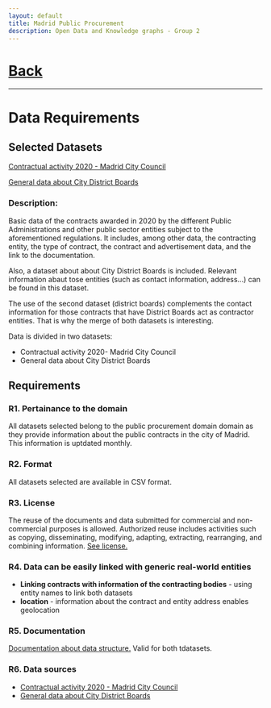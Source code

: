 ```yaml
---
layout: default
title: Madrid Public Procurement
description: Open Data and Knowledge graphs - Group 2
---
```


# [Back](./index.html) 

* * *

# Data Requirements
## Selected Datasets
[Contractual activity 2020 - Madrid City Council](https://datos.madrid.es/portal/site/egob/menuitem.c05c1f754a33a9fbe4b2e4b284f1a5a0/?vgnextoid=139afaf464830510VgnVCM1000000b205a0aRCRD&vgnextchannel=374512b9ace9f310VgnVCM100000171f5a0aRCRD&reloadCaptcha=true")

[General data about City District Boards](https://datos.madrid.es/sites/v/index.jsp?vgnextoid=a73ecfba69326410VgnVCM1000000b205a0aRCRD&vgnextchannel=374512b9ace9f310VgnVCM100000171f5a0aRCRD)

### Description:
Basic data of the contracts awarded in 2020 by the different Public Administrations and other public sector entities subject to the aforementioned regulations. It includes, among other data, the contracting entity, the type of contract, the contract and advertisement data, and the link to the documentation.

Also, a dataset about about City District Boards is included. Relevant information abaut tose entities (such as contact information, address...) can be found in this dataset.

The use of the second dataset (district boards) complements the contact information for those contracts that have District Boards act as contractor entities. That is why the merge of both datasets is interesting.

Data is divided in two datasets:

- Contractual activity 2020- Madrid City Council
- General data about City District Boards

## Requirements
### R1. Pertainance to the domain

All datasets selected belong to the public procurement domain domain as they provide information about the public contracts in the city of Madrid. This information is uptdated monthly.

### R2. Format

All datasets selected are available in CSV format.

### R3. License 

The reuse of the documents and data submitted for commercial and non-commercial purposes is allowed. Authorized reuse includes activities such as copying, disseminating, modifying, adapting, extracting, rearranging, and combining information. [See license.](https://datos.madrid.es/portal/site/egob/menuitem.3efdb29b813ad8241e830cc2a8a409a0/?vgnextoid=108804d4aab90410VgnVCM100000171f5a0aRCRD&vgnextchannel=b4c412b9ace9f310VgnVCM100000171f5a0aRCRD&vgnextfmt=default)

### R4. Data can be easily linked with generic real-world entities

- **Linking contracts with information of the contracting bodies** - using entity names to link both datasets
- **location** - information about the contract and entity address enables geolocation

### R5. Documentation
[Documentation about data structure.](https://datos.madrid.es/FWProjects/egob/Catalogo/XComun/Ficheros/Estructura_DS_ConjuntoDatos.pdf) Valid for both tdatasets.

### R6. Data sources
- [Contractual activity 2020 - Madrid City Council](https://datos.madrid.es/portal/site/egob/menuitem.c05c1f754a33a9fbe4b2e4b284f1a5a0/vgnextoid=139afaf464830510VgnVCM1000000b205a0aRCRD&vgnextchannel=374512b9ace9f310VgnVCM100000171f5a0aRCRD&reloadCaptcha=true)
- [General data about City District Boards](https://datos.madrid.es/sites/v/index.jsp?vgnextoid=a73ecfba69326410VgnVCM1000000b205a0aRCRD&vgnextchannel=374512b9ace9f310VgnVCM100000171f5a0aRCRD)
